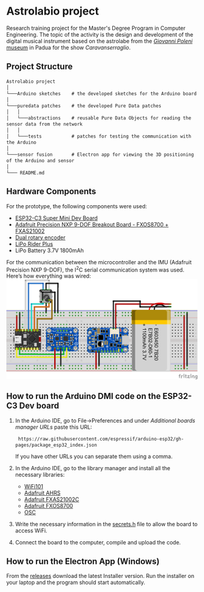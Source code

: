 # Astrolabio project
Research training project for the Master's Degree Program in Computer Engineering. The topic of the activity is the design and development of the digital musical instrument based on the astrolabe from the [_Giovanni Poleni_ museum](https://www.musei.unipd.it/it/fisica#) in Padua for the show _Caravanserraglio_.

## Project Structure
```
Astrolabio project
│   
└───Arduino sketches    # the developed sketches for the Arduino board
│  
└───puredata patches    # the developed Pure Data patches
│   │
│   └───abstractions    # reusable Pure Data Objects for reading the sensor data from the network
│   │
│   └───tests           # patches for testing the communication with the Arduino
│  
└───sensor fusion       # Electron app for viewing the 3D positioning of the Arduino and sensor
│
└─── README.md
```

## Hardware Components
For the prototype, the following components were used: 

- [ESP32-C3 Super Mini Dev Board](https://www.espboards.dev/esp32/esp32-c3-super-mini/) 
- [Adafruit Precision NXP 9-DOF Breakout Board - FXOS8700 + FXAS21002](https://www.adafruit.com/product/3463)
- [Dual rotary encoder](https://docs.rs-online.com/f0a8/A700000009887456.pdf)
- [LiPo Rider Plus](https://wiki.seeedstudio.com/Lipo-Rider-Plus/)
- LiPo Battery 3.7V 1800mAh

For the communication between the microcontroller and the IMU (Adafruit Precision NXP 9-DOF), the I<sup>2</sup>C serial communication system was used. Here’s how everything was wired:
![image](./fritzing%20breadboard%20diagrams/ESP32C3Breadboard.png)

## How to run the Arduino DMI code on the ESP32-C3 Dev board
1. In the Arduino IDE, go to File->Preferences and under *Additional boards manager URLs* paste this URL:
    
        https://raw.githubusercontent.com/espressif/arduino-esp32/gh-pages/package_esp32_index.json

    If you have other URLs you can separate them using a comma.
2. In the Arduino IDE, go to the library manager and install all the necessary libraries:
    - [WiFi101](https://docs.arduino.cc/libraries/wifi101/)
    - [Adafruit AHRS](https://github.com/adafruit/Adafruit_AHRS)
    - [Adafruit FXAS21002C](https://github.com/adafruit/Adafruit_FXAS21002C)
    - [Adafruit FXOS8700](https://github.com/adafruit/Adafruit_FXOS8700)
    - [OSC](https://github.com/CNMAT/OSC)
3. Write the necessary information in the [secrets.h](/arduino%20sketches/ESP32C3_send_IMU_and_encoder_Data_OSC/secrets.h) file to allow the board to access WiFi.
5. Connect the board to the computer, compile and upload the code.

## How to run the Electron App (Windows)

From the [releases](https://github.com/ludovicodimartino/astrolabio-arduino/releases) download the latest Installer version. 
Run the installer on your laptop and the program should start automatically.